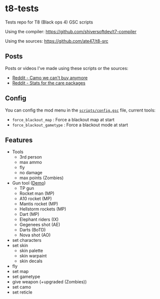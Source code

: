 # t8-tests

Tests repo for T8 (Black ops 4) GSC scripts

Using the compiler: https://github.com/shiversoftdev/t7-compiler

Using the sources: https://github.com/ate47/t8-src

## Posts

Posts or videos I've made using these scripts or the sources:

- [Reddit - Camo we can't buy anymore](https://www.reddit.com/r/Blackops4/comments/10y963t/if_someone_wants_to_see_the_camos_we_cant_buy/)
- [Reddit - Stats for the care packages](https://www.reddit.com/r/Blackops4/comments/nhonhu/if_you_had_ever_wondered_the_probabilities_in_the/)

## Config

You can config the mod menu in the [`scripts/config.gsc`](scripts/config.gsc) file, current tools:

- `force_blackout_map` : Force a blackout map at start
- `force_blackout_gametype` : Force a blackout mode at start

## Features

- Tools
  - 3rd person
  - max ammo
  - fly
  - no damage
  - max points (Zombies)
- Gun tool ([Demo](https://www.youtube.com/watch?v=hPBZrQQ7u4c))
  - TP gun
  - Rocket man (MP)
  - A10 rocket (MP)
  - Mantis rocket (MP)
  - Hellstorm rockets (MP)
  - Dart (MP)
  - Elephant riders (IX)
  - Gegenees shot (AE)
  - Darts (BoTD)
  - Nova shot (AO)
- set characters
- set skin
  - skin palette
  - skin warpaint
  - skin decals
- fly
- set map
- set gametype
- give weapon (+upgraded (Zombies))
- set camo
- set reticle

